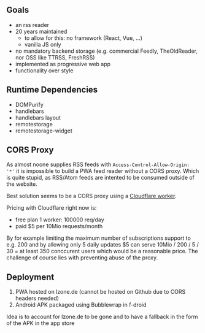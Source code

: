 
## Goals

- an rss reader
- 20 years maintained
  - to allow for this: no framework (React, Vue, ...)
  - vanilla JS only
- no mandatory backend storage (e.g. commercial Feedly, TheOldReader, nor OSS like TTRSS, FreshRSS)
- implemented as progressive web app
- functionality over style

## Runtime Dependencies

- DOMPurify
- handlebars
- handlebars layout
- remotestorage
- remotestorage-widget

## CORS Proxy

As almost noone supplies RSS feeds with `Access-Control-Allow-Origin: '*'` it is impossible to 
build a PWA feed reader without a CORS proxy. Which is quite stupid, as RSS/Atom feeds are intented
to be consumed outside of the website.

Best solution seems to be a CORS proxy using a [Cloudflare worker](https://developers.cloudflare.com/workers/examples/cors-header-proxy).

Pricing with Cloudflare right now is:
- free plan 1 worker: 100000 req/day
- paid $5 per 10Mio requests/month

By for example limiting the maximum number of subscriptions support to e.g. 200 and by allowing only 
5 daily updates $5 can serve 10Mio / 200 / 5 / 30 = at least 350 conccurent users which would be a 
reasonable price. The challenge of course lies with preventing abuse of the proxy.

## Deployment

1. PWA hosted on lzone.de (cannot be hosted on Github due to CORS headers needed)
2. Android APK packaged using Bubblewrap in f-droid

Idea is to account for lzone.de to be gone and to have a fallback in the form of the APK in the app store
